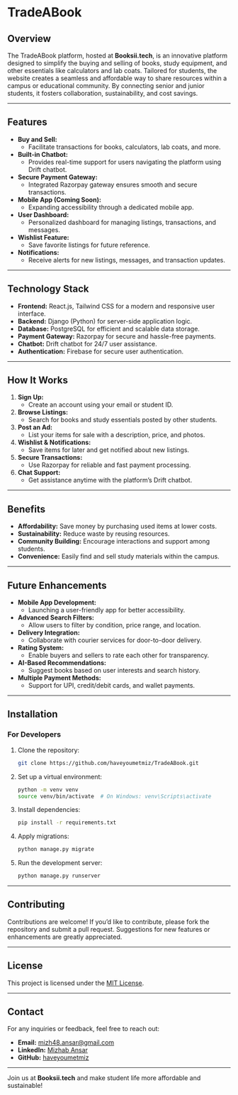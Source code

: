 # TradeABook

## Overview
The TradeABook platform, hosted at **Booksii.tech**, is an innovative platform designed to simplify the buying and selling of books, study equipment, and other essentials like calculators and lab coats. Tailored for students, the website creates a seamless and affordable way to share resources within a campus or educational community. By connecting senior and junior students, it fosters collaboration, sustainability, and cost savings.

---

## Features
- **Buy and Sell:**
  - Facilitate transactions for books, calculators, lab coats, and more.
- **Built-in Chatbot:**
  - Provides real-time support for users navigating the platform using Drift chatbot.
- **Secure Payment Gateway:**
  - Integrated Razorpay gateway ensures smooth and secure transactions.
- **Mobile App (Coming Soon):**
  - Expanding accessibility through a dedicated mobile app.
- **User Dashboard:**
  - Personalized dashboard for managing listings, transactions, and messages.
- **Wishlist Feature:**
  - Save favorite listings for future reference.
- **Notifications:**
  - Receive alerts for new listings, messages, and transaction updates.

---

## Technology Stack
- **Frontend:** React.js, Tailwind CSS for a modern and responsive user interface.
- **Backend:** Django (Python) for server-side application logic.
- **Database:** PostgreSQL for efficient and scalable data storage.
- **Payment Gateway:** Razorpay for secure and hassle-free payments.
- **Chatbot:** Drift chatbot for 24/7 user assistance.
- **Authentication:** Firebase for secure user authentication.

---

## How It Works
1. **Sign Up:**
   - Create an account using your email or student ID.
2. **Browse Listings:**
   - Search for books and study essentials posted by other students.
3. **Post an Ad:**
   - List your items for sale with a description, price, and photos.
4. **Wishlist & Notifications:**
   - Save items for later and get notified about new listings.
5. **Secure Transactions:**
   - Use Razorpay for reliable and fast payment processing.
6. **Chat Support:**
   - Get assistance anytime with the platform’s Drift chatbot.

---

## Benefits
- **Affordability:** Save money by purchasing used items at lower costs.
- **Sustainability:** Reduce waste by reusing resources.
- **Community Building:** Encourage interactions and support among students.
- **Convenience:** Easily find and sell study materials within the campus.

---

## Future Enhancements
- **Mobile App Development:**
  - Launching a user-friendly app for better accessibility.
- **Advanced Search Filters:**
  - Allow users to filter by condition, price range, and location.
- **Delivery Integration:**
  - Collaborate with courier services for door-to-door delivery.
- **Rating System:**
  - Enable buyers and sellers to rate each other for transparency.
- **AI-Based Recommendations:**
  - Suggest books based on user interests and search history.
- **Multiple Payment Methods:**
  - Support for UPI, credit/debit cards, and wallet payments.

---

## Installation
### For Developers
1. Clone the repository:
   ```bash
   git clone https://github.com/haveyoumetmiz/TradeABook.git
   ```
2. Set up a virtual environment:
   ```bash
   python -m venv venv
   source venv/bin/activate  # On Windows: venv\Scripts\activate
   ```
3. Install dependencies:
   ```bash
   pip install -r requirements.txt
   ```
4. Apply migrations:
   ```bash
   python manage.py migrate
   ```
5. Run the development server:
   ```bash
   python manage.py runserver
   ```

---

## Contributing
Contributions are welcome! If you’d like to contribute, please fork the repository and submit a pull request. Suggestions for new features or enhancements are greatly appreciated.

---

## License
This project is licensed under the [MIT License](LICENSE).

---

## Contact
For any inquiries or feedback, feel free to reach out:
- **Email:** mizh48.ansar@gmail.com
- **LinkedIn:** [Mizhab Ansar](https://www.linkedin.com/in/mizhabansar/)
- **GitHub:** [haveyoumetmiz](https://github.com/haveyoumetmiz)

---

Join us at **Booksii.tech** and make student life more affordable and sustainable!
